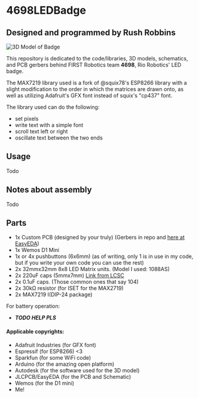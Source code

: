 # 4698LEDBadge
## Designed and programmed by Rush Robbins
![3D Model of Badge](https://i.imgur.com/V3JbVzn.png)

This repository is dedicated to the code/libraries, 3D models, schematics, and PCB gerbers behind FIRST Robotics team **4698**, Rio Robotics' LED badge. 

The MAX7219 library used is a fork of @squix78's ESP8266 library with a slight modification to the order in which the matrices are drawn onto, as well as utilizing Adafruit's GFX font instead of squix's "cp437" font.

The library used can do the following:

- set pixels
- write text with a simple font
- scroll text left or right 
- oscillate text between the two ends

## Usage

Todo

## Notes about assembly

Todo

## Parts
- 1x Custom PCB (designed by your truly) (Gerbers in repo and [here at EasyEDA](https://easyeda.com/nullstalgia/Badge_THT_and_MAX-0fb6900ba40b4741a26781ce35c9b7fa))
- 1x Wemos D1 Mini
- 1x or 4x pushbuttons (6x6mm) (as of writing, only 1 is in use in my code, but if you write your own code you can use the rest)
- 2x 32mmx32mm 8x8 LED Matrix units. (Model I used: 1088AS)
- 2x 220uF caps (5mmx7mm) [Link from LCSC](https://lcsc.com/product-detail/Aluminum-Electrolytic-Capacitors-Leaded_220uF-10V_C43320.html)
- 2x 0.1uF caps. (Those common ones that say 104)
- 2x 30kΩ resistor (for ISET for the MAX2719)
- 2x MAX7219 I(DIP-24 package)

For battery operation:

- ***TODO HELP PLS***

#### Applicable copyrights:

- Adafruit Industries (for GFX font)
- Espressif (for ESP8266) <3
- Sparkfun (for some WiFi code)
- Arduino (for the amazing open platform)
- Autodesk (for the software used for the 3D model)
- JLCPCB/EasyEDA (for the PCB and Schematic)
- Wemos (for the D1 mini)
- Me! 

